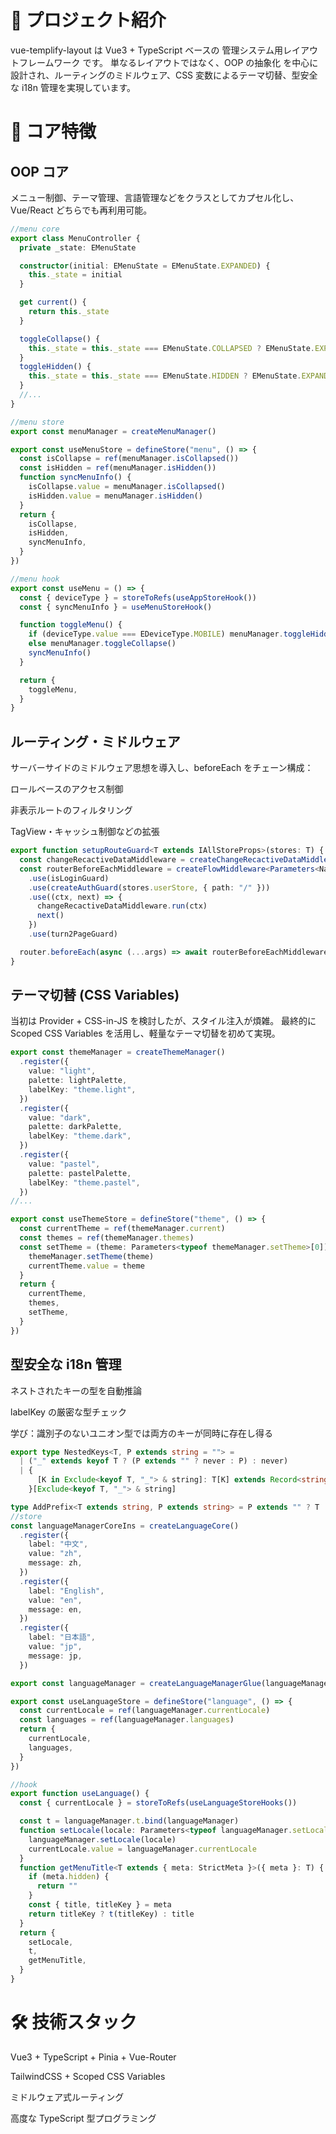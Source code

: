 # 🌟 プロジェクト紹介

vue-templify-layout は Vue3 + TypeScript ベースの 管理システム用レイアウトフレームワーク です。
単なるレイアウトではなく、OOP の抽象化 を中心に設計され、ルーティングのミドルウェア、CSS 変数によるテーマ切替、型安全な i18n 管理を実現しています。

# 🔑 コア特徴

## OOP コア

メニュー制御、テーマ管理、言語管理などをクラスとしてカプセル化し、Vue/React どちらでも再利用可能。

```ts
//menu core
export class MenuController {
  private _state: EMenuState

  constructor(initial: EMenuState = EMenuState.EXPANDED) {
    this._state = initial
  }

  get current() {
    return this._state
  }

  toggleCollapse() {
    this._state = this._state === EMenuState.COLLAPSED ? EMenuState.EXPANDED : EMenuState.COLLAPSED
  }
  toggleHidden() {
    this._state = this._state === EMenuState.HIDDEN ? EMenuState.EXPANDED : EMenuState.HIDDEN
  }
  //...
}

//menu store
export const menuManager = createMenuManager()

export const useMenuStore = defineStore("menu", () => {
  const isCollapse = ref(menuManager.isCollapsed())
  const isHidden = ref(menuManager.isHidden())
  function syncMenuInfo() {
    isCollapse.value = menuManager.isCollapsed()
    isHidden.value = menuManager.isHidden()
  }
  return {
    isCollapse,
    isHidden,
    syncMenuInfo,
  }
})

//menu hook
export const useMenu = () => {
  const { deviceType } = storeToRefs(useAppStoreHook())
  const { syncMenuInfo } = useMenuStoreHook()

  function toggleMenu() {
    if (deviceType.value === EDeviceType.MOBILE) menuManager.toggleHidden()
    else menuManager.toggleCollapse()
    syncMenuInfo()
  }

  return {
    toggleMenu,
  }
}
```

## ルーティング・ミドルウェア

サーバーサイドのミドルウェア思想を導入し、beforeEach をチェーン構成：

ロールベースのアクセス制御

非表示ルートのフィルタリング

TagView・キャッシュ制御などの拡張

```ts
export function setupRouteGuard<T extends IAllStoreProps>(stores: T) {
  const changeRecactiveDataMiddleware = createChangeRecactiveDataMiddleware(stores)
  const routerBeforeEachMiddleware = createFlowMiddleware<Parameters<NavigationGuardWithThis<any>>>()
    .use(isLoginGuard)
    .use(createAuthGuard(stores.userStore, { path: "/" }))
    .use((ctx, next) => {
      changeRecactiveDataMiddleware.run(ctx)
      next()
    })
    .use(turn2PageGuard)

  router.beforeEach(async (...args) => await routerBeforeEachMiddleware.run(args))
}
```

## テーマ切替 (CSS Variables)

当初は Provider + CSS-in-JS を検討したが、スタイル注入が煩雑。
最終的に Scoped CSS Variables を活用し、軽量なテーマ切替を初めて実現。

```ts
export const themeManager = createThemeManager()
  .register({
    value: "light",
    palette: lightPalette,
    labelKey: "theme.light",
  })
  .register({
    value: "dark",
    palette: darkPalette,
    labelKey: "theme.dark",
  })
  .register({
    value: "pastel",
    palette: pastelPalette,
    labelKey: "theme.pastel",
  })
//...

export const useThemeStore = defineStore("theme", () => {
  const currentTheme = ref(themeManager.current)
  const themes = ref(themeManager.themes)
  const setTheme = (theme: Parameters<typeof themeManager.setTheme>[0]) => {
    themeManager.setTheme(theme)
    currentTheme.value = theme
  }
  return {
    currentTheme,
    themes,
    setTheme,
  }
})
```

## 型安全な i18n 管理

ネストされたキーの型を自動推論

labelKey の厳密な型チェック

学び：識別子のないユニオン型では両方のキーが同時に存在し得る

```ts
export type NestedKeys<T, P extends string = ""> =
  | ("_" extends keyof T ? (P extends "" ? never : P) : never)
  | {
      [K in Exclude<keyof T, "_"> & string]: T[K] extends Record<string, any> ? NestedKeys<T[K], AddPrefix<K, P>> : AddPrefix<K, P>
    }[Exclude<keyof T, "_"> & string]

type AddPrefix<T extends string, P extends string> = P extends "" ? T : `${P}.${T}`
//store
const languageManagerCoreIns = createLanguageCore()
  .register({
    label: "中文",
    value: "zh",
    message: zh,
  })
  .register({
    label: "English",
    value: "en",
    message: en,
  })
  .register({
    label: "日本語",
    value: "jp",
    message: jp,
  })

export const languageManager = createLanguageManagerGlue(languageManagerCoreIns, createLanguageManager)

export const useLanguageStore = defineStore("language", () => {
  const currentLocale = ref(languageManager.currentLocale)
  const languages = ref(languageManager.languages)
  return {
    currentLocale,
    languages,
  }
})

//hook
export function useLanguage() {
  const { currentLocale } = storeToRefs(useLanguageStoreHooks())

  const t = languageManager.t.bind(languageManager)
  function setLocale(locale: Parameters<typeof languageManager.setLocale>[0]) {
    languageManager.setLocale(locale)
    currentLocale.value = languageManager.currentLocale
  }
  function getMenuTitle<T extends { meta: StrictMeta }>({ meta }: T) {
    if (meta.hidden) {
      return ""
    }
    const { title, titleKey } = meta
    return titleKey ? t(titleKey) : title
  }
  return {
    setLocale,
    t,
    getMenuTitle,
  }
}
```

# 🛠️ 技術スタック

Vue3 + TypeScript + Pinia + Vue-Router

TailwindCSS + Scoped CSS Variables

ミドルウェア式ルーティング

高度な TypeScript 型プログラミング
